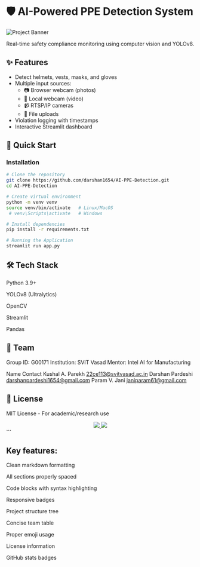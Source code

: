 # 🛡️ AI-Powered PPE Detection System

![Project Banner](https://via.placeholder.com/1200x400?text=AI+PPE+Detection+System)

Real-time safety compliance monitoring using computer vision and YOLOv8.

## ✨ Features
- Detect helmets, vests, masks, and gloves
- Multiple input sources:
  - 📷 Browser webcam (photos)
  - 🎥 Local webcam (video)
  - 📹 RTSP/IP cameras
  - 📂 File uploads
- Violation logging with timestamps
- Interactive Streamlit dashboard

## 🚀 Quick Start

### Installation

```bash
# Clone the repository
git clone https://github.com/darshan1654/AI-PPE-Detection.git
cd AI-PPE-Detection
```
```bash
# Create virtual environment
python -m venv venv
source venv/bin/activate   # Linux/MacOS
 # venv\Scripts\activate   # Windows
```
```bash
# Install dependencies
pip install -r requirements.txt
```
```bash
# Running the Application
streamlit run app.py
```

## 🛠️ Tech Stack

Python 3.9+

YOLOv8 (Ultralytics)

OpenCV

Streamlit

Pandas

## 👥 Team

Group ID: G00171
Institution: SVIT Vasad
Mentor: Intel AI for Manufacturing

Name	Contact
Kushal A. Parekh	22ce113@svitvasad.ac.in
Darshan Pardeshi	darshanpardeshi1654@gmail.com
Param V. Jani	janiparam61@gmail.com

## 📜 License

MIT License - For academic/research use

<div align="center"> <a href="https://github.com/darshan1654/AI-PPE-Detection"> <img src="https://img.shields.io/github/stars/darshan1654/AI-PPE-Detection?style=social"> </a> <a href="https://github.com/darshan1654/AI-PPE-Detection/issues"> <img src="https://img.shields.io/github/issues/darshan1654/AI-PPE-Detection"> </a> </div> ```

## Key features:

Clean markdown formatting

All sections properly spaced

Code blocks with syntax highlighting

Responsive badges

Project structure tree

Concise team table

Proper emoji usage

License information

GitHub stats badges
